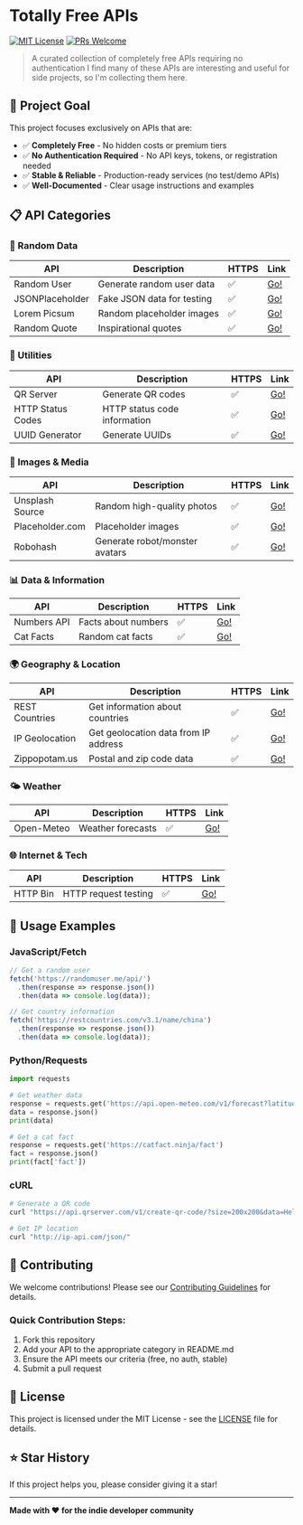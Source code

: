 # Totally Free APIs

[![MIT License](https://img.shields.io/badge/License-MIT-green.svg)](https://choosealicense.com/licenses/mit/)
[![PRs Welcome](https://img.shields.io/badge/PRs-welcome-brightgreen.svg)](CONTRIBUTING.md)

> A curated collection of completely free APIs requiring no authentication
> I find many of these APIs are interesting and useful for side projects, so I'm collecting them here.

## 🎯 Project Goal

This project focuses exclusively on APIs that are:
- ✅ **Completely Free** - No hidden costs or premium tiers
- ✅ **No Authentication Required** - No API keys, tokens, or registration needed
- ✅ **Stable & Reliable** - Production-ready services (no test/demo APIs)
- ✅ **Well-Documented** - Clear usage instructions and examples

## 📋 API Categories

### 🎲 Random Data
| API | Description | HTTPS | Link |
|-----|-------------|-------|------|
| Random User | Generate random user data | ✅ | [Go!](https://randomuser.me/) |
| JSONPlaceholder | Fake JSON data for testing | ✅ | [Go!](https://jsonplaceholder.typicode.com/) |
| Lorem Picsum | Random placeholder images | ✅ | [Go!](https://picsum.photos/) |
| Random Quote | Inspirational quotes | ✅ | [Go!](https://api.quotable.io/) |

### 🔢 Utilities
| API | Description | HTTPS | Link |
|-----|-------------|-------|------|
| QR Server | Generate QR codes | ✅ | [Go!](https://goqr.me/api/) |
| HTTP Status Codes | HTTP status code information | ✅ | [Go!](https://httpstat.us/) |
| UUID Generator | Generate UUIDs | ✅ | [Go!](https://www.uuidgenerator.net/api) |

### 🎨 Images & Media
| API | Description | HTTPS | Link |
|-----|-------------|-------|------|
| Unsplash Source | Random high-quality photos | ✅ | [Go!](https://unsplash.com/) |
| Placeholder.com | Placeholder images | ✅ | [Go!](https://placeholder.co/) |
| Robohash | Generate robot/monster avatars | ✅ | [Go!](https://robohash.org/) |

### 📊 Data & Information
| API | Description | HTTPS | Link |
|-----|-------------|-------|------|
| Numbers API | Facts about numbers | ✅ | [Go!](http://numbersapi.com/) |
| Cat Facts | Random cat facts | ✅ | [Go!](https://catfact.ninja/) |

### 🌍 Geography & Location
| API | Description | HTTPS | Link |
|-----|-------------|-------|------|
| REST Countries | Get information about countries | ✅ | [Go!](https://restcountries.com/) |
| IP Geolocation | Get geolocation data from IP address | ✅ | [Go!](http://ip-api.com/) |
| Zippopotam.us | Postal and zip code data | ✅ | [Go!](http://www.zippopotam.us/) |

### 🌤️ Weather
| API | Description | HTTPS | Link |
|-----|-------------|-------|------|
| Open-Meteo | Weather forecasts | ✅ | [Go!](https://open-meteo.com/) |

### 🌐 Internet & Tech
| API | Description | HTTPS | Link |
|-----|-------------|-------|------|
| HTTP Bin | HTTP request testing | ✅ | [Go!](https://httpbin.org/) |

## 📖 Usage Examples

### JavaScript/Fetch
```javascript
// Get a random user
fetch('https://randomuser.me/api/')
  .then(response => response.json())
  .then(data => console.log(data));

// Get country information
fetch('https://restcountries.com/v3.1/name/china')
  .then(response => response.json())
  .then(data => console.log(data));
```

### Python/Requests
```python
import requests

# Get weather data
response = requests.get('https://api.open-meteo.com/v1/forecast?latitude=52.52&longitude=13.41&current_weather=true')
data = response.json()
print(data)

# Get a cat fact
response = requests.get('https://catfact.ninja/fact')
fact = response.json()
print(fact['fact'])
```

### cURL
```bash
# Generate a QR code
curl "https://api.qrserver.com/v1/create-qr-code/?size=200x200&data=Hello%20World"

# Get IP location
curl "http://ip-api.com/json/"
```

## 🤝 Contributing

We welcome contributions! Please see our [Contributing Guidelines](CONTRIBUTING.md) for details.

### Quick Contribution Steps:
1. Fork this repository
2. Add your API to the appropriate category in README.md
3. Ensure the API meets our criteria (free, no auth, stable)
4. Submit a pull request

## 📄 License

This project is licensed under the MIT License - see the [LICENSE](LICENSE) file for details.

## ⭐ Star History

If this project helps you, please consider giving it a star!

---

**Made with ❤️ for the indie developer community** 